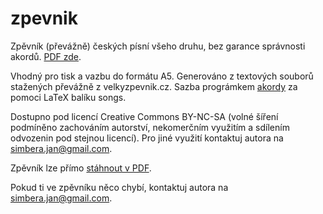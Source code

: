 # zpevnik
Zpěvník (převážně) českých písní všeho druhu, bez garance správnosti akordů. [PDF zde](https://github.com/simberaj/zpevnik/raw/master/zpevnik.pdf).

Vhodný pro tisk a vazbu do formátu A5. Generováno z textových souborů stažených převážně z velkyzpevnik.cz.
Sazba prográmkem [akordy](https://github.com/simberaj/akordy) za pomoci LaTeX balíku songs.

Dostupno pod licencí Creative Commons BY-NC-SA (volné šíření podmíněno zachováním autorství,
nekomerčním využitím a sdílením odvozenin pod stejnou licencí). Pro jiné využití kontaktuj autora
na simbera.jan@gmail.com.

Zpěvník lze přímo [stáhnout v PDF](https://github.com/simberaj/zpevnik/raw/master/zpevnik.pdf).

Pokud ti ve zpěvníku něco chybí, kontaktuj autora na <simbera.jan@gmail.com>.